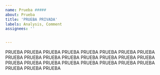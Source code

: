 ```yaml
---
name: Prueba #####
about: Prueba
title: 'PRUEBA PRIVADA'
labels: Analysis, Comment
assignees: ''


---
```


PRUEBA PRUEBA PRUEBA PRUEBA PRUEBA PRUEBA PRUEBA PRUEBA PRUEBA PRUEBA PRUEBA PRUEBA PRUEBA PRUEBA PRUEBA PRUEBA PRUEBA PRUEBA PRUEBA PRUEBA PRUEBA PRUEBA PRUEBA PRUEBA PRUEBA PRUEBA PRUEBA 

